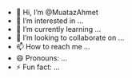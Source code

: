 - 👋 Hi, I’m @MuatazAhmet
- 👀 I’m interested in ...
- 🌱 I’m currently learning ...
- 💞️ I’m looking to collaborate on ...
- 📫 How to reach me ...
- 😄 Pronouns: ...
- ⚡ Fun fact: ...

<!---
MuatazAhmet/MuatazAhmet is a ✨ special ✨ repository because its `README.md` (this file) appears on your GitHub profile.
You can click the Preview link to take a look at your changes.
--->
